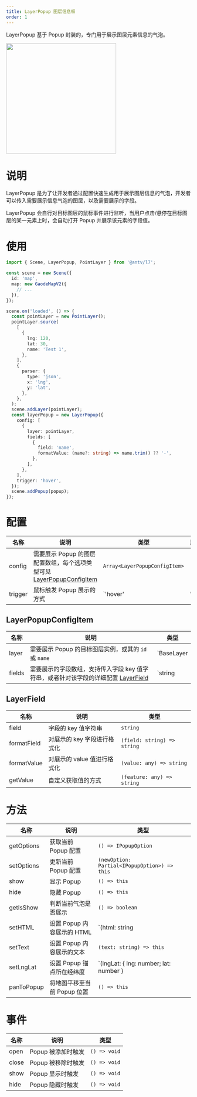 ```yaml
---
title: LayerPopup 图层信息框
order: 1
---
```


LayerPopup 基于 Popup 封装的，专门用于展示图层元素信息的气泡。

<img src="https://gw.alipayobjects.com/mdn/rms_816329/afts/img/A*HC6BT6v3YRIAAAAAAAAAAAAAARQnAQ" width="300"/>

# 说明

LayerPopup 是为了让开发者通过配置快速生成用于展示图层信息的气泡，开发者可以传入需要展示信息气泡的图层，以及需要展示的字段。

LayerPopup 会自行对目标图层的鼠标事件进行监听，当用户点击/悬停在目标图层的某一元素上时，会自动打开 Popup 并展示该元素的字段值。

# 使用

```ts
import { Scene, LayerPopup, PointLayer } from '@antv/l7';

const scene = new Scene({
  id: 'map',
  map: new GaodeMapV2({
    // ...
  }),
});

scene.on('loaded', () => {
  const pointLayer = new PointLayer();
  pointLayer.source(
    [
      {
        lng: 120,
        lat: 30,
        name: 'Test 1',
      },
    ],
    {
      parser: {
        type: 'json',
        x: 'lng',
        y: 'lat',
      },
    },
  );
  scene.addLayer(pointLayer);
  const layerPopup = new LayerPopup({
    config: [
      {
        layer: pointLayer,
        fields: [
          {
            field: 'name',
            formatValue: (name?: string) => name.trim() ?? '-',
          },
        ],
      },
    ],
    trigger: 'hover',
  });
  scene.addPopup(popup);
});
```

# 配置

| 名称    | 说明                                                                                          | 类型                          | 默认值    |
| ------- | --------------------------------------------------------------------------------------------- | ----------------------------- | --------- |
| config  | 需要展示 Popup 的图层配置数组，每个选项类型可见 [LayerPopupConfigItem](#layerpopupconfigitem) | `Array<LayerPopupConfigItem>` | `[]`      |
| trigger | 鼠标触发 Popup 展示的方式                                                                     | `'hover' | 'click'`           | `'hover'` |

## LayerPopupConfigItem

| 名称   | 说明                                                                                              | 类型                  |
| ------ | ------------------------------------------------------------------------------------------------- | --------------------- |
| layer  | 需要展示 Popup 的目标图层实例，或其的 `id` 或 `name`                                              | `BaseLayer | string`  |
| fields | 需要展示的字段数组，支持传入字段 key 值字符串，或者针对该字段的详细配置 [LayerField](#layerfield) | `string | LayerField` |

## LayerField

| 名称        | 说明                        | 类型                        |
| ----------- | --------------------------- | --------------------------- |
| field       | 字段的 key 值字符串         | `string`                    |
| formatField | 对展示的 key 字段进行格式化 | `(field: string) => string` |
| formatValue | 对展示的 value 值进行格式化 | `(value: any) => string`    |
| getValue    | 自定义获取值的方式          | `(feature: any) => string`  |

# 方法

| 名称       | 说明                        | 类型                                                                |
| ---------- | --------------------------- | ------------------------------------------------------------------- |
| getOptions | 获取当前 Popup 配置         | `() => IPopupOption`                                                |
| setOptions | 更新当前 Popup 配置         | `(newOption: Partial<IPopupOption>) => this`                        |
| show       | 显示 Popup                  | `() => this`                                                        |
| hide       | 隐藏 Popup                  | `() => this`                                                        |
| getIsShow  | 判断当前气泡是否展示        | `() => boolean`                                                     |
| setHTML    | 设置 Popup 内容展示的 HTML  | `(html: string | HTMLElement | HTMLElement[]) => this`              |
| setText    | 设置 Popup 内容展示的文本   | `(text: string) => this`                                            |
| setLngLat  | 设置 Popup 锚点所在经纬度   | `(lngLat: { lng: number; lat: number } | [number, number]) => this` |
| panToPopup | 将地图平移至当前 Popup 位置 | `() => this`                                                        |

# 事件

| 名称  | 说明               | 类型         |
| ----- | ------------------ | ------------ |
| open  | Popup 被添加时触发 | `() => void` |
| close | Popup 被移除时触发 | `() => void` |
| show  | Popup 显示时触发   | `() => void` |
| hide  | Popup 隐藏时触发   | `() => void` |
